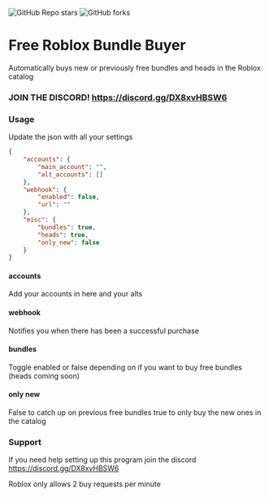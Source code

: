 <p align="left"><img alt="GitHub Repo stars" src="https://img.shields.io/github/stars/iEventz/free-bundle-buyer-roblox?color=yellow&style=flat-square"> <img alt="GitHub forks" src="https://img.shields.io/github/forks/iEventz/free-bundle-buyer-roblox?style=flat-square"></p>

<h1 align="left">Free Roblox Bundle Buyer</h1>

<p align="left">Automatically buys new or previously free bundles and heads in the Roblox catalog</p>

### JOIN THE DISCORD! https://discord.gg/DX8xvHBSW6

### Usage
Update the json with all your settings
```json
{
    "accounts": {
        "main_account": "",
        "alt_accounts": []
    },
    "webhook": {
        "enabled": false,
        "url": ""
    },
    "misc": {
        "bundles": true,
        "heads": true,
        "only_new": false
    }
}
```
#### accounts
Add your accounts in here and your alts

#### webhook
Notifies you when there has been a successful purchase

#### bundles
Toggle enabled or false depending on if you want to buy free bundles (heads coming soon)

#### only new
False to catch up on previous free bundles true to only buy the new ones in the catalog

### Support
If you need help setting up this program join the discord https://discord.gg/DX8xvHBSW6

Roblox only allows 2 buy requests per minute
